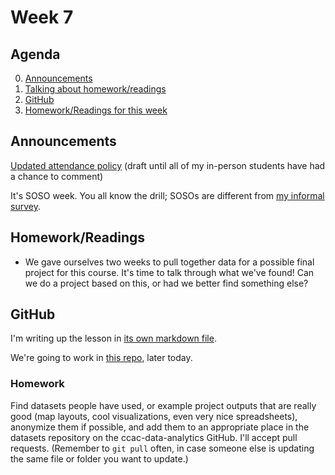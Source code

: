 # Week 7

## Agenda
0. [Announcements](#announcements)
1. [Talking about homework/readings](#readings)
2. [GitHub](#github)
3. [Homework/Readings for this week](#homework)

## <span id="announcements">Announcements</span>

[Updated attendance policy](../attendance_policy.md) (draft until all of my in-person students have had a chance to comment) 

It's SOSO week. You all know the drill; SOSOs are different from [my informal survey](https://forms.gle/PfkyG9iXN1VBLsqYA).

## <span id="readings">Homework/Readings</span>

* We gave ourselves two weeks to pull together data for a possible final project for this course. It's time to talk through what we've found! Can we do a project based on this, or had we better find something else?

## <span id="github">GitHub</span>

I'm writing up the lesson in [its own markdown file](github.md).

We're going to work in [this repo](https://github.com/ccac-data-analytics/datasets), later today.

### Homework

Find datasets people have used, or example project outputs that are really good (map layouts, cool visualizations, even very nice spreadsheets), anonymize them if possible, and add them to an appropriate place in the datasets repository on the ccac-data-analytics GitHub. I'll accept pull requests. (Remember to `git pull` often, in case someone else is updating the same file or folder you want to update.)
